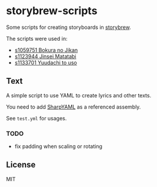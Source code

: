 # storybrew-scripts

Some scripts for creating storyboards in [storybrew](https://github.com/Damnae/storybrew).

The scripts were used in:

- [s1059751 Bokura no Jikan](https://osu.ppy.sh/beatmapsets/1059751)
- [s1123944 Jinsei Matatabi](https://osu.ppy.sh/beatmapsets/1123944)
- [s1133701 Yuudachi to uso](https://osu.ppy.sh/beatmapsets/1133701)

## Text

A simple script to use YAML to create lyrics and other texts.

You need to add [SharpYAML](https://github.com/xoofx/SharpYaml) as a referenced assembly.

See `test.yml` for usages.

### TODO

- fix padding when scaling or rotating

## License

MIT
